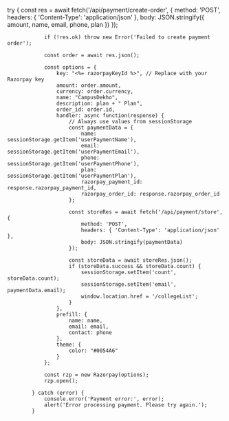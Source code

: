try {
                const res = await fetch('/api/payment/create-order', {
                    method: 'POST',
                    headers: { 'Content-Type': 'application/json' },
                    body: JSON.stringify({ amount, name, email, phone, plan })
                });
                
                if (!res.ok) throw new Error('Failed to create payment order');
                
                const order = await res.json();
                
                const options = {
                    key: "<%= razorpayKeyId %>", // Replace with your Razorpay key
                    amount: order.amount,
                    currency: order.currency,
                    name: "CampusDekho",
                    description: plan + " Plan",
                    order_id: order.id,
                    handler: async function(response) {
                        // Always use values from sessionStorage
                        const paymentData = {
                            name: sessionStorage.getItem('userPaymentName'),
                            email: sessionStorage.getItem('userPaymentEmail'),
                            phone: sessionStorage.getItem('userPaymentPhone'),
                            plan: sessionStorage.getItem('userPaymentPlan'),
                            razorpay_payment_id: response.razorpay_payment_id,
                            razorpay_order_id: response.razorpay_order_id
                        };
                        
                        const storeRes = await fetch('/api/payment/store', {
                            method: 'POST',
                            headers: { 'Content-Type': 'application/json' },
                            body: JSON.stringify(paymentData)
                        });
                        
                        const storeData = await storeRes.json();
                        if (storeData.success && storeData.count) {
                            sessionStorage.setItem('count', storeData.count);
                            sessionStorage.setItem('email', paymentData.email);
                            window.location.href = '/collegeList';
                        }
                    },
                    prefill: {
                        name: name,
                        email: email,
                        contact: phone
                    },
                    theme: {
                        color: "#0054A6"
                    }
                };
                
                const rzp = new Razorpay(options);
                rzp.open();
                
            } catch (error) {
                console.error('Payment error:', error);
                alert('Error processing payment. Please try again.');
            }